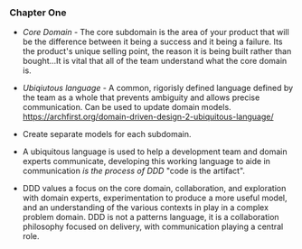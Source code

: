 ### Chapter One
* *Core Domain* - The core subdomain is the area of your product that will be the
difference between it being a success and it being a failure. Its the product's
unique selling point, the reason it is being built rather than bought...It is
vital that all of the team understand what the core domain is.

* *Ubiqiutous language* - A common, rigorisly defined language defined by the
  team as a whole that prevents ambiguity and allows precise communication. Can
  be used to update domain models. https://archfirst.org/domain-driven-design-2-ubiquitous-language/

* Create separate models for each subdomain.

* A ubiquitous language is used to help a development team and domain experts
  communicate, developing this working language to aide in communication _is the
  process of DDD_ "code is the artifact".

* DDD values a focus on the core domain, collaboration, and exploration with
  domain experts, experimentation to produce a more useful model, and an
  understanding of the various contexts in play in a complex problem domain.
  DDD is not a patterns language, it is a collaboration philosophy focused on
  delivery, with communication playing a central role.
